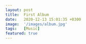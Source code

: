 ```yaml
---
layout: post
title:  First Album
date:   2020-12-13 15:01:35 +0300
image:  '/images/album.jpg'
tags:   [Music]
featured: true
---
```

